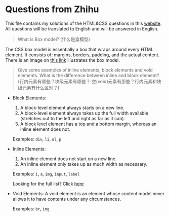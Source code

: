 # Questions from Zhihu
This file contains my solutions of the HTML&CSS questions in this [website](https://zhuanlan.zhihu.com/p/158797820). All questions will be translated to English and will be answered in English.

> What is Box model? (什么是盒模型)

The CSS box model is essentially a box that wraps around every HTML element. It consists of: margins, borders, padding, and the actual content. There is an image on [this link](https://www.w3schools.com/css/css_boxmodel.asp) illustrates the box model.

> Give some examples of inline elements, block elements and void elements. What is the difference between inline and block element? (行内元素有哪些？块级元素有哪些？ 空(void)元素有那些？行内元素和块级元素有什么区别？)

* Block Elements: 
  1. A block-level element always starts on a new line.
  2. A block-level element always takes up the full width available (stretches out to the left and right as far as it can).
  3. A block level element has a top and a bottom margin, whereas an inline element does not.
  
  Examples: `div`, `li`, `ol`, `p`
  
* Inline Elements:
  1. An inline element does not start on a new line.
  2. An inline element only takes up as much width as necessary.

  Examples: `i`, `a`, `img`, `input`, `label`
  
  Looking for the full list? Click [here](https://www.w3schools.com/html/html_blocks.asp)
  
* Void Elements:
  A void element is an element whose content model never allows it to have contents under any circumstances. 
  
  Examples: `br`, `img`
